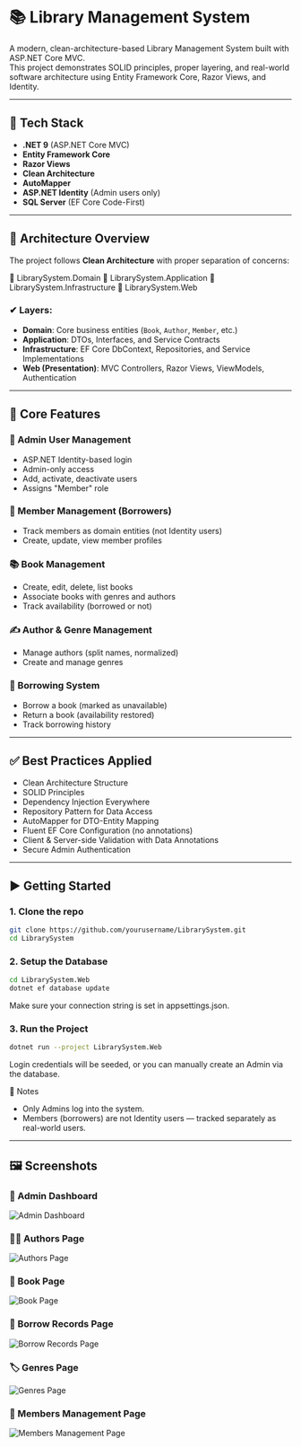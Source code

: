 ﻿# 📚 Library Management System

A modern, clean-architecture-based Library Management System built with ASP.NET Core MVC.  
This project demonstrates SOLID principles, proper layering, and real-world software architecture using Entity Framework Core, Razor Views, and Identity.

---

## 🔧 Tech Stack

- **.NET 9** (ASP.NET Core MVC)
- **Entity Framework Core**
- **Razor Views**
- **Clean Architecture**
- **AutoMapper**
- **ASP.NET Identity** (Admin users only)
- **SQL Server** (EF Core Code-First)

---

## 🧠 Architecture Overview

The project follows **Clean Architecture** with proper separation of concerns:

📁 LibrarySystem.Domain
📁 LibrarySystem.Application
📁 LibrarySystem.Infrastructure
📁 LibrarySystem.Web


### ✔ Layers:

- **Domain**: Core business entities (`Book`, `Author`, `Member`, etc.)
- **Application**: DTOs, Interfaces, and Service Contracts
- **Infrastructure**: EF Core DbContext, Repositories, and Service Implementations
- **Web (Presentation)**: MVC Controllers, Razor Views, ViewModels, Authentication

---

## 📁 Core Features

### 👤 Admin User Management
- ASP.NET Identity-based login
- Admin-only access
- Add, activate, deactivate users
- Assigns "Member" role

### 👥 Member Management (Borrowers)
- Track members as domain entities (not Identity users)
- Create, update, view member profiles

### 📚 Book Management
- Create, edit, delete, list books
- Associate books with genres and authors
- Track availability (borrowed or not)

### ✍️ Author & Genre Management
- Manage authors (split names, normalized)
- Create and manage genres

### 🔁 Borrowing System
- Borrow a book (marked as unavailable)
- Return a book (availability restored)
- Track borrowing history

---

## ✅ Best Practices Applied

- Clean Architecture Structure
- SOLID Principles
- Dependency Injection Everywhere
- Repository Pattern for Data Access
- AutoMapper for DTO-Entity Mapping
- Fluent EF Core Configuration (no annotations)
- Client & Server-side Validation with Data Annotations
- Secure Admin Authentication

---

## ▶️ Getting Started

### 1. Clone the repo
```bash
git clone https://github.com/yourusername/LibrarySystem.git
cd LibrarySystem
```

### 2. Setup the Database
```bash
cd LibrarySystem.Web
dotnet ef database update
```
Make sure your connection string is set in appsettings.json.

### 3. Run the Project
```bash
dotnet run --project LibrarySystem.Web
```
Login credentials will be seeded, or you can manually create an Admin via the database.

📌 Notes

- Only Admins log into the system.
- Members (borrowers) are not Identity users — tracked separately as real-world users.

---

## 🖼️ Screenshots

### 🔐 Admin Dashboard  
![Admin Dashboard](assets/admin-dashboard.png)

### 🧑‍💼 Authors Page  
![Authors Page](assets/authors-page.png)

### 📘 Book Page  
![Book Page](assets/book-page.png)

### 🔁 Borrow Records Page  
![Borrow Records Page](assets/borrow-records-page.png)

### 🏷️ Genres Page  
![Genres Page](assets/genres-page.png)

### 👥 Members Management Page  
![Members Management Page](assets/members-management-page.png)

